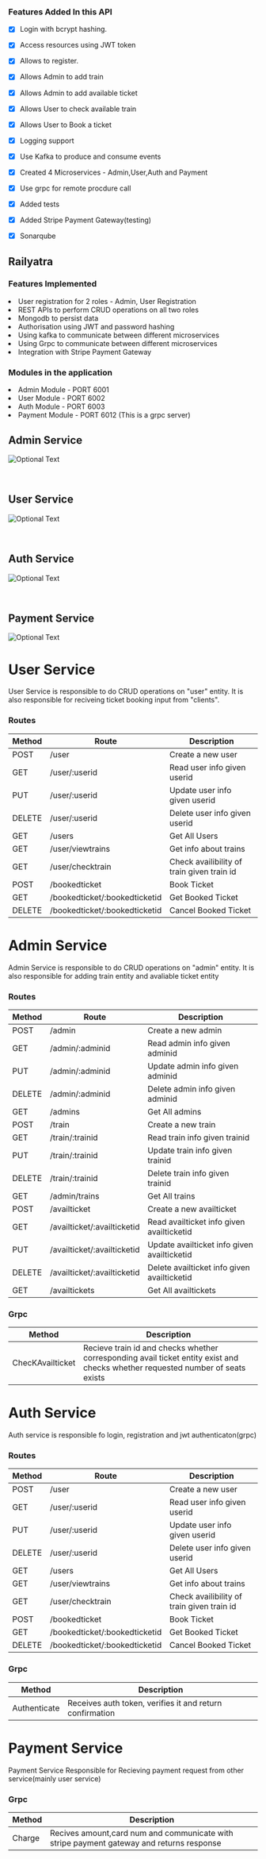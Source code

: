 ### Features Added In this API

- [x] Login with bcrypt hashing.
- [x] Access resources using JWT token 
- [x] Allows to register.
- [x] Allows Admin to add train
- [x] Allows Admin to add available ticket
- [x] Allows User to check available train
- [x] Allows User to Book a ticket
- [x] Logging support
- [x] Use Kafka to produce and consume events
- [x] Created 4 Microservices - Admin,User,Auth and Payment
- [x] Use grpc for remote procdure call
- [x] Added tests
- [x] Added Stripe Payment Gateway(testing)
- [x] Sonarqube 


## Railyatra

### Features Implemented

<li>User registration for 2 roles - Admin, User Registration
<li>REST APIs to perform CRUD operations on all two roles
<li>Mongodb to persist data
<li>Authorisation using JWT and password hashing
<li>Using kafka to communicate between different microservices
<li>Using Grpc to communicate between different microservices
<li>Integration with Stripe Payment Gateway

### Modules in the application

<li>Admin Module    - PORT 6001
<li>User Module     - PORT 6002
<li>Auth Module     - PORT 6003
<li>Payment Module  - PORT 6012 (This is a grpc server)

<br>

## Admin Service
![Optional Text](new.svg)

<br>

## User Service
![Optional Text](new1.svg)


<br>

## Auth Service
![Optional Text](new2.svg)

<br>

## Payment Service
![Optional Text](new3.svg)


# User Service
User Service is responsible to do CRUD operations on "user" entity. It is also responsible for reciveing ticket booking input from "clients".

### Routes
| Method | Route                           |   Description                                |
|  ---   | ---                             | ---                                          |
| POST   |   /user                         |   Create a new user                          |
| GET    |   /user/:userid                 |   Read user info given userid                |
| PUT    |   /user/:userid                 |   Update user info given userid              |
| DELETE |   /user/:userid                 |   Delete user info given userid              |  
| GET    |   /users                        |   Get All Users                              |
| GET    |   /user/viewtrains              |   Get info about trains                      |
| GET    |   /user/checktrain              |   Check availibility of train given train id |
| POST   |   /bookedticket                 |   Book Ticket                                |
| GET    |   /bookedticket/:bookedticketid |   Get Booked Ticket                          |
| DELETE |   /bookedticket/:bookedticketid |   Cancel Booked Ticket                       |


# Admin Service
Admin Service is responsible to do CRUD operations on "admin" entity. It is also responsible for adding train entity and avaliable ticket entity

### Routes
| Method | Route                              |   Description                                 |
|  ---   | ---                                |  ---                                          |
| POST   |   /admin                           |   Create a new admin                          |
| GET    |   /admin/:adminid                  |   Read admin info given adminid               |
| PUT    |   /admin/:adminid                  |   Update admin info given adminid             |
| DELETE |   /admin/:adminid                  |   Delete admin info given adminid             |  
| GET    |   /admins                          |    Get All admins                             |
| POST   |   /train                           |   Create a new train                          |
| GET    |   /train/:trainid                  |   Read train info given trainid               |
| PUT    |   /train/:trainid                  |   Update train info given trainid             |
| DELETE |   /train/:trainid                  |   Delete train info given trainid             |  
| GET    |   /admin/trains                    |   Get All trains                              |
| POST   |   /availticket                     |   Create a new availticket                    |
| GET    |   /availticket/:availticketid      |   Read availticket info given availticketid   |
| PUT    |   /availticket/:availticketid      |   Update availticket info given availticketid |
| DELETE |   /availticket/:availticketid      |   Delete availticket info given availticketid |  
| GET    |   /availtickets                    |   Get All availtickets                        |

### Grpc
| Method               |   Description                                                                               |
| ---                  |   ---                                                                                       | 
| ChecKAvailticket     |   Recieve train id and checks whether corresponding avail ticket entity exist and checks whether requested number of seats exists  |



# Auth Service
Auth service is responsible fo login, registration and jwt authenticaton(grpc)

### Routes
| Method | Route                           |   Description                                |
|  ---   | ---                             | ---                                          |
| POST   |   /user                         |   Create a new user                          |
| GET    |   /user/:userid                 |   Read user info given userid                |
| PUT    |   /user/:userid                 |   Update user info given userid              |
| DELETE |   /user/:userid                 |   Delete user info given userid              |  
| GET    |   /users                        |   Get All Users                              |
| GET    |   /user/viewtrains              |   Get info about trains                      |
| GET    |   /user/checktrain              |   Check availibility of train given train id |
| POST   |   /bookedticket                 |   Book Ticket                                |
| GET    |   /bookedticket/:bookedticketid |   Get Booked Ticket                          |
| DELETE |   /bookedticket/:bookedticketid |   Cancel Booked Ticket                       |


### Grpc
| Method       |   Description                                                         |
| ---          |   ---                                                                 |
| Authenticate |   Receives auth token, verifies it and return confirmation            |


# Payment Service
Payment Service Responsible for Recieving payment request from other service(mainly user service)

### Grpc
| Method       |   Description                                                                               |
| ---          |   ---                                                                                       | 
| Charge       |   Recives amount,card num and communicate with stripe payment gateway and returns response  |


